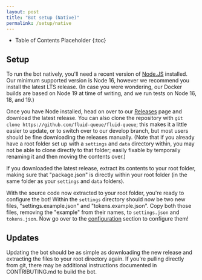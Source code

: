 ```yaml
---
layout: post
title: "Bot setup (Native)"
permalink: /setup/native
---
```


* Table of Contents Placeholder
{:toc}

## Setup

To run the bot natively, you'll need a recent version of [Node.JS](https://nodejs.org/en) installed. Our minimum supported version is Node 16, however we recommend you install the latest LTS release. (In case you were wondering, our Docker builds are based on Node 19 at time of writing, and we run tests on Node 16, 18, and 19.)

Once you have Node installed, head on over to our [Releases](https://github.com/fluid-queue/fluid-queue/releases) page and download the latest release. You can also clone the repository with `git clone https://github.com/fluid-queue/fluid-queue`; this makes it a little easier to update, or to switch over to our develop branch, but most users should be fine downloading the releases manually. (Note that if you already have a root folder set up with a `settings` and `data` directory within, you may not be able to clone directly to that folder; easily fixable by temporaily renaming it and then moving the contents over.)

If you downloaded the latest release, extract its contents to your root folder, making sure that "package.json" is directly within your root folder (in the same folder as your `settings` and `data` folders).

With the source code now extracted to your root folder, you're ready to configure the bot! Within the `settings` directory should now be two new files, "settings.example.json" and "tokens.example.json". Copy both those files, removing the "example" from their names, to `settings.json` and `tokens.json`. Now go over to the [configuration](/configuration) section to configure them!

## Updates

Updating the bot should be as simple as downloading the new release and extracting the files to your root directory again. If you're pulling directly from git, there may be additional instructions documented in CONTRIBUTING.md to build the bot.